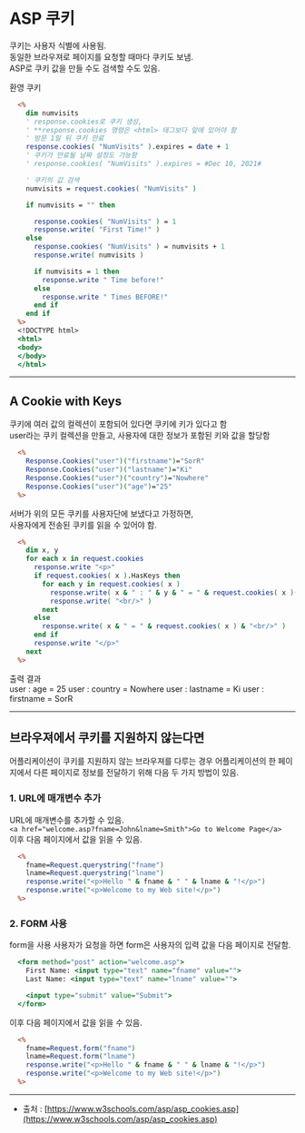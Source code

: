# ASP 쿠키

쿠키는 사용자 식별에 사용됨.  
동일한 브라우져로 페이지를 요청할 때마다 쿠키도 보냄.  
ASP로 쿠키 값을 만들 수도 검색할 수도 있음.  
  
환영 쿠키
  
```asp
  <%
    dim numvisits
    ' response.cookies로 쿠키 생성,
    ' **response.cookies 명령은 <html> 태그보다 앞에 있어야 함
    ' 방문 1일 뒤 쿠키 만료
    response.cookies( "NumVisits" ).expires = date + 1
    ' 쿠키가 만료될 날짜 설정도 가능함
    ' response.cookies( "NumVisits" ).expires = #Dec 10, 2021#

    ' 쿠키의 값 검색
    numvisits = request.cookies( "NumVisits" )

    if numvisits = "" then

      response.cookies( "NumVisits" ) = 1
      response.write( "First Time!" )
    else
      response.cookies( "NumVisits" ) = numvisits + 1
      response.write( numvisits )

      if numvisits = 1 then
        response.write " Time before!"
      else
        response.write " Times BEFORE!"
      end if
    end if
  %>
  <!DOCTYPE html>
  <html>
  <body>
  </body>
  </html>
```
  
---
  
## A Cookie with Keys

쿠키에 여러 값의 컬렉션이 포함되어 있다면 쿠키에 키가 있다고 함  
user라는 쿠키 컬렉션을 만들고, 사용자에 대한 정보가 포함된 키와 값을 할당함  
  
```asp
  <%
    Response.Cookies("user")("firstname")="SorR"
    Response.Cookies("user")("lastname")="Ki"
    Response.Cookies("user")("country")="Nowhere"
    Response.Cookies("user")("age")="25"
  %>
```
  
서버가 위의 모든 쿠키를 사용자단에 보냈다고 가정하면,  
사용자에게 전송된 쿠키를 읽을 수 있어야 함.  
  
```asp
  <%
    dim x, y
    for each x in request.cookies
      response.write "<p>" 
      if request.cookies( x ).HasKeys then
        for each y in request.cookies( x )
          response.write( x & " : " & y & " = " & request.cookies( x )( y ) )
          response.write( "<br/>" )
        next
      else
        response.write( x & " = " & request.cookies( x ) & "<br/>" )
      end if
      response.write "</p>"
    next
  %>
```
  
출력 결과  
user : age = 25
user : country = Nowhere
user : lastname = Ki
user : firstname = SorR
  
---
  
## 브라우져에서 쿠키를 지원하지 않는다면

어플리케이션이 쿠키를 지원하지 않는 브라우져를 다루는 경우 어플리케이션의 한 페이지에서 다른 페이지로 정보를 전달하기 위해 다음 두 가지 방법이 있음.

### 1. URL에 매개변수 추가

URL에 매개변수를 추가할 수 있음.  
`<a href="welcome.asp?fname=John&lname=Smith">Go to Welcome Page</a>`  
이후 다음 페이지에서 값을 읽을 수 있음.  
  
```asp
  <%
    fname=Request.querystring("fname")
    lname=Request.querystring("lname")
    response.write("<p>Hello " & fname & " " & lname & "!</p>")
    response.write("<p>Welcome to my Web site!</p>")
  %>
```
  

### 2. FORM 사용

form을 사용 사용자가 요청을 하면 form은 사용자의 입력 값을 다음 페이지로 전달함.  
  
```asp
  <form method="post" action="welcome.asp">
    First Name: <input type="text" name="fname" value="">
    Last Name: <input type="text" name="lname" value="">

    <input type="submit" value="Submit">
  </form>
```
  
이후 다음 페이지에서 값을 읽을 수 있음.
  
```asp
  <%
    fname=Request.form("fname")
    lname=Request.form("lname")
    response.write("<p>Hello " & fname & " " & lname & "!</p>")
    response.write("<p>Welcome to my Web site!</p>")
  %>
```
  
  
---
  
- 출처 : [https://www.w3schools.com/asp/asp_cookies.asp](https://www.w3schools.com/asp/asp_cookies.asp)  